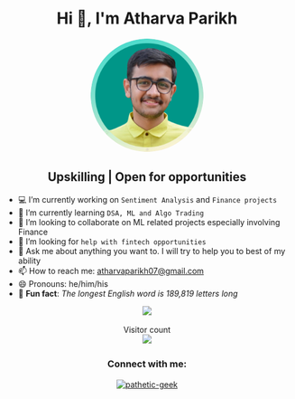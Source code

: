 <!-- **AtharvaParikh/AtharvaParikh** is a ✨ _special_ ✨ repository because its `README.md` (this file) appears on your GitHub profile. -->

<!-- Here are some ideas to get you started: -->

<h1 align="center">Hi 👋, I'm Atharva Parikh</h1>
<p align="center"><img src="https://github.com/AtharvaParikh/AtharvaParikh/blob/main/github1.png" height="auto" width="200" style="border-radius:50%"></p>
<h2 align="center">Upskilling | Open for opportunities</h2>



- 💻 I’m currently working on `Sentiment Analysis` and `Finance projects`
- 🌱 I’m currently learning `DSA, ML and Algo Trading`
- 👯 I’m looking to collaborate on ML related projects especially involving Finance</h4>
- 🤔 I’m looking for `help with fintech opportunities`
- 💬 Ask me about anything you want to. I will try to help you to best of my ability</h4>
- 📫 How to reach me: atharvaparikh07@gmail.com
- 😄 Pronouns: he/him/his
- 📖 **Fun fact**: *The longest English word is 189,819 letters long*

<p align="center">
  <img src="https://github-profile-summary-cards.vercel.app/api/cards/profile-details?username=AtharvaParikh&theme=github_dark" />
</p>

<p align="center"> 
  Visitor count<br>
  <img src="https://profile-counter.glitch.me/AtharvaParikh/count.svg" />
</p>



<h3 align="center">Connect with me:</h3>
<p align="center">
<a href="https://www.linkedin.com/in/atharva-parikh-ap07/" target="blank"><img align="center" src="https://raw.githubusercontent.com/rahuldkjain/github-profile-readme-generator/master/src/images/icons/Social/linked-in-alt.svg" alt="pathetic-geek" height="30" width="40" /></a>
</p>
